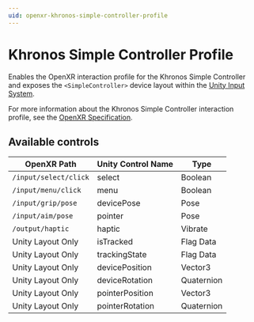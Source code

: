 ```yaml
---
uid: openxr-khronos-simple-controller-profile
---
```

# Khronos Simple Controller Profile

Enables the OpenXR interaction profile for the Khronos Simple Controller and exposes the `<SimpleController>` device layout within the [Unity Input System](https://docs.unity3d.com/Packages/com.unity.inputsystem@1.0/manual/).

For more information about the Khronos Simple Controller interaction profile, see the [OpenXR Specification](https://www.khronos.org/registry/OpenXR/specs/1.0/html/xrspec.html#_khronos_simple_controller_profile).

## Available controls

| OpenXR Path | Unity Control Name | Type |
|----|----|----|
|`/input/select/click`| select | Boolean |
|`/input/menu/click` | menu | Boolean |
|`/input/grip/pose` | devicePose | Pose |
|`/input/aim/pose` | pointer | Pose |
|`/output/haptic` | haptic | Vibrate |
| Unity Layout Only  | isTracked | Flag Data |
| Unity Layout Only  | trackingState | Flag Data |
| Unity Layout Only  | devicePosition | Vector3 |
| Unity Layout Only  | deviceRotation | Quaternion |
| Unity Layout Only  | pointerPosition | Vector3 |
| Unity Layout Only  | pointerRotation | Quaternion |
